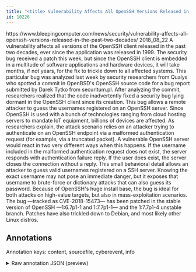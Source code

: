 ```yaml
---
title: "<title> Vulnerability Affects All OpenSSH Versions Released in the Past Two Decades </title>"
id: 10226
---
```


<title> Vulnerability Affects All OpenSSH Versions Released in the Past Two Decades </title>
<source> https://www.bleepingcomputer.com/news/security/vulnerability-affects-all-openssh-versions-released-in-the-past-two-decades/ </source>
<date> 2018_08_22 </date>
<text>
A vulnerability affects all versions of the OpenSSH client released in the past two decades, ever since the application was released in 1999.
The security bug received a patch this week, but since the OpenSSH client is embedded in a multitude of software applications and hardware devices, it will take months, if not years, for the fix to trickle down to all affected systems.
This particular bug was analyzed last week by security researchers from Qualys who spotted a commit in OpenBSD's OpenSSH source code for a bug report submitted by Darek Tytko from securitum.pl.
After analyzing the commit, researchers realized that the code inadvertently fixed a security bug lying dormant in the OpenSSH client since its creation.
This bug allows a remote attacker to guess the usernames registered on an OpenSSH server. Since OpenSSH is used with a bunch of technologies ranging from cloud hosting servers to mandate IoT equipment, billions of devices are affected.
As researchers explain, the attack scenario relies on an attacker trying to authenticate on an OpenSSH endpoint via a malformed authentication request (for example, via a truncated packet).
A vulnerable OpenSSH server would react in two very different ways when this happens. If the username included in the malformed authentication request does not exist, the server responds with authentication failure reply. If the user does exist, the server closes the connection without a reply.
This small behavioral detail allows an attacker to guess valid usernames registered on a SSH server. Knowing the exact username may not pose an immediate danger, but it exposes that username to brute-force or dictionary attacks that can also guess its password.
Because of OpenSSH's huge install base, the bug is ideal for both attacks on high-value targets, but also in mass-exploitation scenarios.
The bug —tracked as CVE-2018-15473— has been patched in the stable version of OpenSSH —1:6.7p1-1 and 1:7.7p1-1— and the 1:7.7p1-4 unstable branch. Patches have also trickled down to Debian, and most likely other Linux distros.
</text>



## Annotations

Annotation keys: content, sourcefile, cyberevent, info

<details>
<summary>Raw annotation JSON (preview)</summary>

```json
{
  "content": "A vulnerability affects all versions of the OpenSSH client released in the past two decades, ever since the application was released in 1999. The security bug received a patch this week, but since the OpenSSH client is embedded in a multitude of software applications and hardware devices, it will take months, if not years, for the fix to trickle down to all affected systems. This particular bug was analyzed last week by security researchers from Qualys who spotted a commit in OpenBSD's OpenSSH source code for a bug report submitted by Darek Tytko from securitum.pl. After analyzing the commit, researchers realized that the code inadvertently fixed a security bug lying dormant in the OpenSSH client since its creation. This bug allows a remote attacker to guess the usernames registered on an OpenSSH server. Since OpenSSH is used with a bunch of technologies ranging from cloud hosting servers to mandate IoT equipment, billions of devices are affected. As researchers explain, the attack scenario relies on an attacker trying to authenticate on an OpenSSH endpoint via a malformed authentication request (for example, via a truncated packet). A vulnerable OpenSSH server would react in two very different ways when this happens. If the username included in the malformed authentication request does not exist, the server responds with authentication failure reply. If the user does exist, the server closes the connection without a reply. This small behavioral detail allows an attacker to guess valid usernames registered on a SSH server. Knowing the exact username may not pose an immediate danger, but it exposes that username to brute-force or dictionary attacks that can also guess its password. Because of OpenSSH's huge install base, the bug is ideal for both attacks on high-value targets, but also in mass-exploitation scenarios. The bug \u2014tracked as CVE-2018-15473\u2014 has been patched in the stable version of OpenSSH \u20141:6.7p1-1 and 1:7.7p1-1\u2014 and the 1:7.7p1-4 unstable branch. Patches have also trickled down to Debian, and most likely other Linux distros.",
  "sourcefile": "10226.txt",
  "cyberevent": {
    "hopper": [
      {
        "index": 0,
        "relation": "Same",
        "events": [
          {
            "index": "E2",
            "type": "Vulnerability-related",
            "realis": "Actual",
            "nugget": {
              "startOffset": 159,
              "index": "T5",
              "endOffset": 167,
              "text": "received"
            },
            "argument": [
              {
                "index": "T7",
                "text": "The security bug",
                "endOffset": 158,
                "role": {
                  "type": "Vulnerability"
                },
                "startOffset": 142,
                "type": "Vulnerability"
              },
              {
                "index": "T6",
                "text": "a patch",
                "endOffset": 175,
                "role": {
                  "type": "Patch"
                },
                "startOffset": 168,
                "type": "Patch"
              },
              {
                "index": "T8",
                "text": "this week",
                "endOffset": 185,
                "role": {
                  "type": "Time"
                },
                "startOffset": 176,
                "type": "Time"
              }
            ],
            "subtype": "PatchVulnerability"
          },
          {
            "index": "E3",
            "type": "Vulnerability-related",
            "realis": "Actual",
            "nugget": {
              "startOffset": 340,
              "index": "T11",
              "endOffset": 352,
              "text": "trickle down"
            },
            "argument": [
              {
                "index": "T12",
                "text": "the fix",
                "endOffset": 336,
                "role": {
                  "type": "Patch"
            
```
</details>
